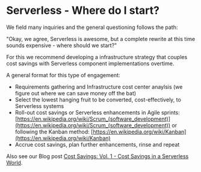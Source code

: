 <!---
title:  "Serverless - Where do I start?"
description: We field many inquiries and the general questioning follows the path...
layout: blog_post 
categories: serverless 
-->

# Serverless - Where do I start?

We field many inquiries and the general questioning follows the path:

"Okay, we agree, Serverless is awesome, but a complete rewrite at this time sounds expensive - where should we start?"

For this we recommend developing a infrastructure strategy that couples cost savings with Serverless component implementations overtime.

A general format for this type of engagement:

 - Requirements gathering and Infrastructure cost center anaylsis (we figure out where we can save money off the bat)
 - Select the lowest hanging fruit to be converted, cost-effectively, to Serverless systems
 - Roll-out cost savings or Serverless enhancements in Agile sprints: [https://en.wikipedia.org/wiki/Scrum_(software_development)](https://en.wikipedia.org/wiki/Scrum_(software_development)) or following the Kanban method: [https://en.wikipedia.org/wiki/Kanban](https://en.wikipedia.org/wiki/Kanban)
 - Accrue cost savings, plan further enhancements, rinse and repeat

Also see our Blog post [Cost Savings: Vol. 1 - Cost Savings in a Serverless World](http://staging.epxlabs.com/blog/2016-09-03-cost-savings-in-serverless-world/).


